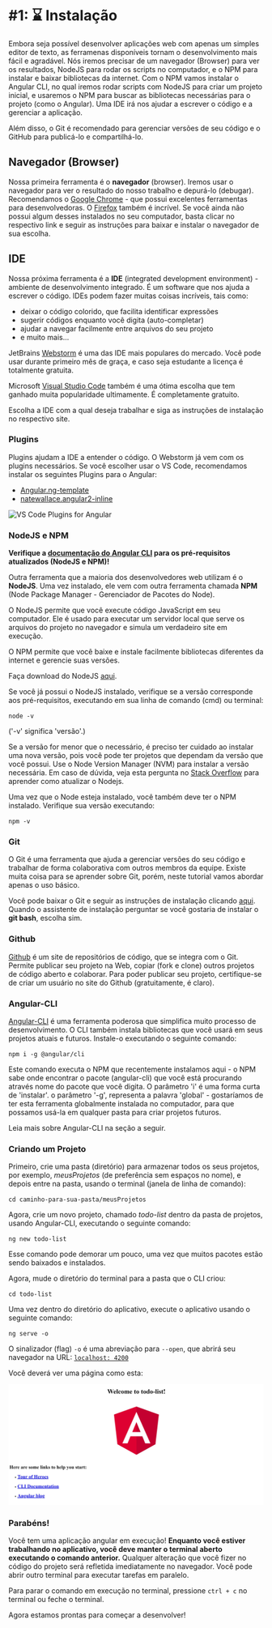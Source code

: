 # \#1: ⌛ Instalação

Embora seja possível desenvolver aplicações web com apenas um simples editor de texto, as ferramenas  disponíveis tornam o desenvolvimento mais fácil e agradável. Nós iremos precisar de um navegador (Browser) para ver os resultados, NodeJS para rodar os scripts no computador, e o NPM para instalar e baixar bibliotecas da internet.
Com o NPM vamos instalar o Angular CLI, no qual iremos rodar scripts com NodeJS para criar um projeto inicial, e usaremos o NPM para buscar as bibliotecas necessárias para o projeto (como o Angular). Uma IDE irá nos ajudar a escrever o código e a gerenciar a aplicação.

Além disso, o Git é recomendado para gerenciar versões de seu código e o GitHub para publicá-lo e compartilhá-lo.

## Navegador (Browser)

Nossa primeira ferramenta é o **navegador** (browser). Iremos usar o navegador para ver o resultado do nosso trabalho e depurá-lo (debugar). Recomendamos o [Google Chrome](https://www.google.com/chrome/browser/desktop/) - que possui excelentes ferramentas para desenvolvedoras. O [Firefox](https://www.mozilla.org/en-US/firefox/new/) também é incrível. Se você ainda não possui algum desses instalados no seu computador, basta clicar no respectivo link e seguir as instruções para baixar e instalar o navegador de sua escolha.

## IDE

Nossa próxima ferramenta é a **IDE** (integrated development environment) - ambiente de desenvolvimento integrado. É um software que nos ajuda a escrever o código. IDEs podem fazer muitas coisas incríveis, tais como:

* deixar o código colorido, que facilita identificar expressões
* sugerir códigos enquanto você digita (auto-completar)
* ajudar a navegar facilmente entre arquivos do seu projeto
* e muito mais...

JetBrains [Webstorm](https://www.jetbrains.com/webstorm/download/) é uma das IDE mais populares do mercado. Você pode usar durante primeiro mês de graça, e caso seja estudante a licença é totalmente gratuita.

Microsoft [Visual Studio Code](https://code.visualstudio.com/) também é uma ótima escolha que tem ganhado muita popularidade ultimamente. É completamente gratuito.

Escolha a IDE com a qual deseja trabalhar e siga as instruções de instalação no respectivo site.

### **Plugins**

Plugins ajudam a IDE a entender o código. O Webstorm já vem com os plugins necessários. Se você escolher usar o VS Code, recomendamos instalar os seguintes Plugins para o Angular:

- [Angular.ng-template](https://marketplace.visualstudio.com/items?itemName=Angular.ng-template)
- [natewallace.angular2-inline](https://marketplace.visualstudio.com/items?itemName=natewallace.angular2-inline)

![VS Code Plugins for Angular](https://github.com/ng-girls/todo-list-tutorial/raw/master/assets/VS-Code-Plugins.png)

### NodeJS e NPM

**Verifique a [documentação do Angular CLI](https://github.com/angular/angular-cli#prerequisites) para os pré-requisitos atualizados (NodeJS e NPM)!**

Outra ferramenta que a maioria dos desenvolvedores web utilizam é o **NodeJS**. Uma vez instalado, ele vem com outra ferramenta chamada **NPM** (Node Package Manager - Gerenciador de Pacotes do Node).

O NodeJS permite que você execute código JavaScript em seu computador. Ele é usado para executar um servidor local que serve os arquivos do projeto no navegador e simula um verdadeiro site em execução.

O NPM permite que você baixe e instale facilmente bibliotecas diferentes da internet e gerencie suas versões.

Faça download do NodeJS [aqui](https://nodejs.org/en/).

Se você já possui o NodeJS instalado, verifique se a versão corresponde aos pré-requisitos, executando em sua linha de comando (cmd) ou terminal:

```
node -v
```
\('-v' significa 'versão'.\)  

Se a versão for menor que o necessário, é preciso ter cuidado ao instalar uma nova versão, pois você pode ter projetos que dependam da versão que você possui. Use o Node Version Manager (NVM) para instalar a versão necessária. Em caso de dúvida, veja esta pergunta no [Stack Overflow](https://stackoverflow.com/questions/8191459/how-do-i-update-node-js) para aprender como atualizar o Nodejs.

Uma vez que o Node esteja instalado, você também deve ter o NPM instalado. Verifique sua versão executando:

```
npm -v
```

### Git

O Git é uma ferramenta que ajuda a gerenciar versões do seu código e trabalhar de forma colaborativa com outros membros da equipe. Existe muita coisa para se aprender sobre Git, porém, neste tutorial vamos abordar apenas o uso básico.

Você pode baixar o Git e seguir as instruções de instalação clicando [aqui](https://git-scm.com/).
Quando o assistente de instalação perguntar se você gostaria de instalar o **git bash**, escolha sim.

### Github

[Github](https://github.com/) é um site de repositórios de código, que se integra com o Git. Permite publicar seu projeto na Web, copiar (fork e clone) outros projetos de código aberto e colaborar. Para poder publicar seu projeto, certifique-se de criar um usuário no site do Github (gratuitamente, é claro).

### Angular-CLI

[Angular-CLI](https://github.com/angular/angular-cli) é uma ferramenta poderosa que simplifica muito processo de desenvolvimento. O CLI também instala bibliotecas que você usará em seus projetos atuais e futuros. Instale-o executando o seguinte comando:

```
npm i -g @angular/cli
```

Este comando executa o NPM que recentemente instalamos aqui - o NPM sabe onde encontrar o pacote (angular-cli) que você está procurando através nome do pacote que você digita.
O parâmetro 'i' é uma forma curta de 'instalar'.
o parâmetro '-g', representa a palavra 'global' - gostaríamos de ter esta ferramenta globalmente instalada no computador, para que possamos usá-la em qualquer pasta para criar projetos futuros.

Leia mais sobre Angular-CLI na seção a seguir.

### Criando um Projeto

Primeiro, crie uma pasta (diretório) para armazenar todos os seus projetos, por exemplo, _meusProjetos_ (de preferência sem espaços no nome), e depois entre na pasta, usando o terminal (janela de linha de comando):

```
cd caminho-para-sua-pasta/meusProjetos
```

Agora, crie um novo projeto, chamado _todo-list_ dentro da pasta de projetos, usando Angular-CLI, executando o seguinte comando:

```
ng new todo-list 
```

Esse comando pode demorar um pouco, uma vez que muitos pacotes estão sendo baixados e instalados.

Agora, mude o diretório do terminal para a pasta que o CLI criou:

```
cd todo-list
```

Uma vez dentro do diretório do aplicativo, execute o aplicativo usando o seguinte comando:

```
ng serve -o
```

O sinalizador (flag) `-o` é uma abreviação para `--open`, que abrirá seu navegador na URL: [`localhost: 4200`](http://localhost:4200)

Você deverá ver uma página como esta:

![Tela de boas vindas padrão da aplicação Angular iniciada com a CLI](./assets/installation-result.png)

### Parabéns!

Você tem uma aplicação angular em execução! **Enquanto você estiver trabalhando no aplicativo, você deve manter o terminal aberto executando o comando anterior.** Qualquer alteração que você fizer no código do projeto será refletida imediatamente no navegador.
Você pode abrir outro terminal para executar tarefas em paralelo.

Para parar o comando em execução no terminal, pressione `ctrl + c` no terminal ou feche o terminal.

Agora estamos prontas para começar a desenvolver!
